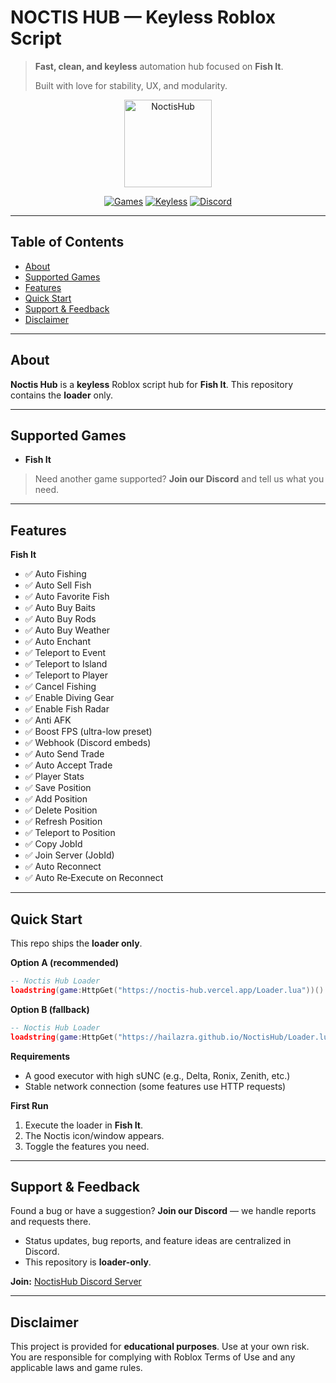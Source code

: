 # NOCTIS HUB — Keyless Roblox Script

> **Fast, clean, and keyless** automation hub focused on **Fish It**.
>
> Built with love for stability, UX, and modularity.

<p align="center">
  <img alt="NoctisHub" src="https://user-images.githubusercontent.com/placeholder/noctis-logo.png" width="140" />
</p>

<p align="center">
  <a href="#supported-games"><img alt="Games" src="https://img.shields.io/badge/Supported-Fish%20It-1f6feb" /></a>
  <a href="#quick-start"><img alt="Keyless" src="https://img.shields.io/badge/Key-System%3A%20None-10b981" /></a>
  <a href="https://discord.gg/YOUR_INVITE"><img alt="Discord" src="https://img.shields.io/badge/Discord-Join-5865F2" /></a>
</p>

---

## Table of Contents

* [About](#about)
* [Supported Games](#supported-games)
* [Features](#features)
* [Quick Start](#quick-start)
* [Support & Feedback](#support--feedback)
* [Disclaimer](#disclaimer)

---

## About

**Noctis Hub** is a **keyless** Roblox script hub for **Fish It**. This repository contains the **loader** only.

---

## Supported Games

* **Fish It**

> Need another game supported? **Join our Discord** and tell us what you need.

---

## Features

**Fish It**

* ✅ Auto Fishing
* ✅ Auto Sell Fish
* ✅ Auto Favorite Fish
* ✅ Auto Buy Baits
* ✅ Auto Buy Rods
* ✅ Auto Buy Weather
* ✅ Auto Enchant
* ✅ Teleport to Event
* ✅ Teleport to Island
* ✅ Teleport to Player
* ✅ Cancel Fishing
* ✅ Enable Diving Gear
* ✅ Enable Fish Radar
* ✅ Anti AFK
* ✅ Boost FPS (ultra-low preset)
* ✅ Webhook (Discord embeds)
* ✅ Auto Send Trade
* ✅ Auto Accept Trade
* ✅ Player Stats
* ✅ Save Position
* ✅ Add Position
* ✅ Delete Position
* ✅ Refresh Position
* ✅ Teleport to Position
* ✅ Copy JobId
* ✅ Join Server (JobId)
* ✅ Auto Reconnect
* ✅ Auto Re‑Execute on Reconnect

---

## Quick Start

This repo ships the **loader only**.

**Option A (recommended)**

```lua
-- Noctis Hub Loader
loadstring(game:HttpGet("https://noctis-hub.vercel.app/Loader.lua"))()
```

**Option B (fallback)**

```lua
-- Noctis Hub Loader
loadstring(game:HttpGet("https://hailazra.github.io/NoctisHub/Loader.lua"))()
```

**Requirements**

* A good executor with high sUNC (e.g., Delta, Ronix, Zenith, etc.)
* Stable network connection (some features use HTTP requests)

**First Run**

1. Execute the loader in **Fish It**.
2. The Noctis icon/window appears.
3. Toggle the features you need.

---

## Support & Feedback

Found a bug or have a suggestion? **Join our Discord** — we handle reports and requests there.

* Status updates, bug reports, and feature ideas are centralized in Discord.
* This repository is **loader-only**.

**Join:** [NoctisHub Discord Server](https://discord.gg/3AzvRJFT3M)

---

## Disclaimer

This project is provided for **educational purposes**. Use at your own risk. You are responsible for complying with Roblox Terms of Use and any applicable laws and game rules.
